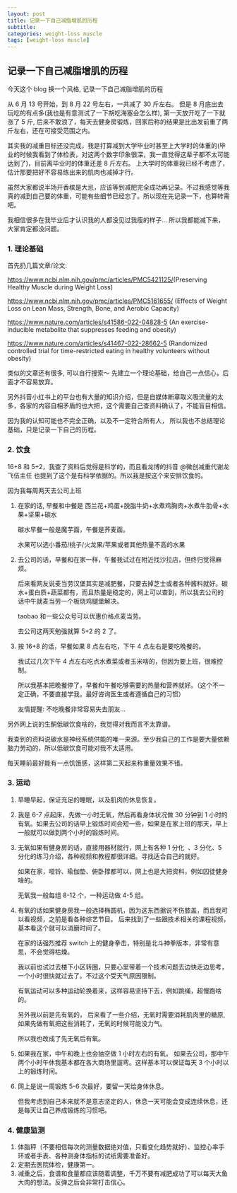 ```yaml
---
layout: post
title: 记录一下自己减脂增肌的历程
subtitle:
categories: weight-loss muscle
tags: [weight-loss muscle]
---
```


## 记录一下自己减脂增肌的历程

今天这个 blog 换一个风格, 记录一下自己减脂增肌的历程

从 6 月 13 号开始，到 8 月 22 号左右，一共减了 30 斤左右。
但是 8 月底出去玩吃的有点多(我也是有意测试了一下胡吃海塞会怎么样), 第一天放开吃了一下就涨了 5 斤, 后来不敢浪了，每天去健身房锻炼，回家后称的结果是比出发前重了两斤左右，还在可接受范围之内。

其实我的减重目标还没完成，我是打算减到大学毕业时甚至上大学时的体重的(毕业的时候我看到了体检表，对这两个数字印象很深，我一直觉得这辈子都不太可能达到了)，目前离毕业时的体重还差 8 斤左右。 上大学时的体重我已经不考虑了，估计那要把好不容易练出来的肌肉也减掉才行。

虽然大家都说半场开香槟是大忌，应该等到减肥完全成功再记录。不过我感觉等我真的减到自己要的体重，可能有些细节已经忘了。所以现在先记录一下，也算转需吧。

我相信很多在我毕业后才认识我的人都没见过我瘦的样子... 所以我都能减下来，大家肯定都没问题。

### 1. 理论基础

首先扔几篇文章/论文:

<https://www.ncbi.nlm.nih.gov/pmc/articles/PMC5421125/>(Preserving Healthy Muscle during Weight Loss)

<https://www.ncbi.nlm.nih.gov/pmc/articles/PMC5161655/> (Effects of Weight Loss on Lean Mass, Strength, Bone, and Aerobic Capacity)

<https://www.nature.com/articles/s41586-022-04828-5> (An exercise-inducible metabolite that suppresses feeding and obesity)

<https://www.nature.com/articles/s41467-022-28662-5> (Randomized controlled trial for time-restricted eating in healthy volunteers without obesity)

类似的文章还有很多, 可以自行搜索～ 先建立一个理论基础，给自己一点信心，后面才不容易放弃。

另外抖音小红书上的平台也有大量的知识介绍，但是自媒体断章取义吸流量的太多，各家的内容自相矛盾的也大把，这个需要自己查资料确认了，不能盲目相信。

因为我的认知可能也不完全正确，以及不一定符合所有人， 所以我也不总结理论基础，只是记录一下自己的历程。

### 2. 饮食

16+8 和 5+2，我查了资料后觉得是科学的，而且看龙博的抖音 @微创减重代谢龙飞伍主任 也提到了这个是有科学依据的。所以我是按这个来安排饮食的。

因为我每周两天去公司上班

1. 在家的话, 早餐和中餐是 西兰花+鸡蛋+脱脂牛奶+水煮鸡胸肉+水煮牛肋骨+水果+坚果+碳水

   碳水早餐一般是魔芋面，午餐是荞麦面。

   水果可以选小番茄/桃子/火龙果/苹果或者其他热量不高的水果

2. 去公司的话，早餐和在家一样，午餐我试过在附近找沙拉店，但终归觉得麻烦。

   后来看网友说麦当劳汉堡其实是减肥餐，只要去掉芝士或者各种酱料就好。碳水+蛋白质+蔬菜都有，而且热量是稳定的，网上可以查到，所以我去公司的话中午就麦当劳一个板烧鸡腿堡解决。

   taobao 和一些公众号可以优惠价格点麦当劳。

   去公司这两天勉强就算 5+2 的 2 了。

3. 按 16+8 的话，早餐如果 8 点左右吃，下午 4 点左右是要吃晚餐的。

   我试过几次下午 4 点左右吃点水煮菜或者玉米啥的，但因为要上班，很难控制。

   所以我基本把晚餐停了，早餐和午餐吃够需要的热量和营养就好。（这个不一定正确，不要直接学我，最好咨询医生或者遵循自己的习惯）

   友情提醒: 不吃晚餐非常容易失去朋友...

另外网上说的生酮低碳饮食啥的，我觉得对我而言不太靠谱。

我查到的资料说碳水是神经系统供能的唯一来源。至少我自己的工作是要大量依赖脑力劳动的，所以低碳饮食可能对我不太适用。

每天睡前最好能有一点饥饿感，这样第二天起来称重量效果不错。

### 3. 运动

1. 早睡早起，保证充足的睡眠，以及肌肉的休息恢复。
2. 我是 6-7 点起床，先做一小时无氧，然后再看身体状况做 30 分钟到 1 小时的有氧。如果去公司的话早上锻炼时间会短一些，如果是在家上班的那天，早上一般就可以做到两个小时的锻炼时间。
3. 无氧如果有健身房的话，直接用器材就行，网上有各种 1 分化  、3 分化、5 分化的练习介绍，各种视频和教程都很详细。寻找适合自己的就好。

   如果在家，哑铃、瑜伽垫、俯卧撑都可以，网上也是大把资料，例如囚徒健身啥的。

   无氧我一般每组 8-12 个，一种运动做 4-5 组。

4. 有氧的话如果健身房我一般选择椭圆机，因为这东西据说不伤膝盖，而且我可以看视频，之前是看各种综艺节目。 后来找到了一些跟技术相关的课程视频，基本看这个就可以消磨时间了。

   在家的话强烈推荐 switch 上的健身拳击，特别是北斗神拳版本，非常有意思，不会觉得枯燥。

   我以前也试过去楼下小区转圈，只要心里带着一个技术问题去边快走边思考，一个小时很快就过去了。不过这个受天气原因限制。

   有氧运动可以多种运动轮换着来，这样容易坚持下去，例如跳绳，超慢跑啥的。

   另外我以前是先有氧的， 后来看了一些介绍，无氧时需要消耗肌肉里的糖原, 如果先做有氧把这些消耗了，无氧的时候可能没力气。

   所以我也改成了先无氧后有氧。

5. 如果我在家，中午和晚上也会抽空做 1 小时左右的有氧。 如果去公司，那中午两个小时午休我基本都在各大商场里遛弯。这样基本可以保证每天 3 个小时以上的锻炼时间。

6. 网上是说一周锻炼 5-6 次最好，要留一天给身体休息。

   但我考虑到自己本来就不是意志坚定的人，休息一天可能会变成连续休息，还是每天让自己养成锻炼的习惯吧。

### 4. 健康监测

1. 体脂秤（不要相信每次的测量数据绝对值，只看变化趋势就好）、监控心率手环或者手表、各种测身体指标的试纸需要准备好。
2. 定期去医院体检，健康第一。
3. 减重之后，食谱和食量都应该随着调整，千万不要有减肥成功了可以每天大鱼大肉的想法。反弹之后会非常打击信心。

